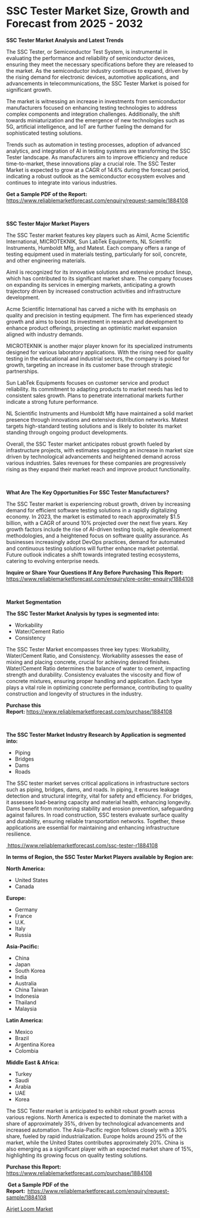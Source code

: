 <p><h1>SSC Tester Market Size, Growth and Forecast from 2025 - 2032</h1></p><p><strong>SSC Tester Market Analysis and Latest Trends</strong></p>
<p><p>The SSC Tester, or Semiconductor Test System, is instrumental in evaluating the performance and reliability of semiconductor devices, ensuring they meet the necessary specifications before they are released to the market. As the semiconductor industry continues to expand, driven by the rising demand for electronic devices, automotive applications, and advancements in telecommunications, the SSC Tester Market is poised for significant growth. </p><p>The market is witnessing an increase in investments from semiconductor manufacturers focused on enhancing testing technologies to address complex components and integration challenges. Additionally, the shift towards miniaturization and the emergence of new technologies such as 5G, artificial intelligence, and IoT are further fueling the demand for sophisticated testing solutions.</p><p>Trends such as automation in testing processes, adoption of advanced analytics, and integration of AI in testing systems are transforming the SSC Tester landscape. As manufacturers aim to improve efficiency and reduce time-to-market, these innovations play a crucial role. The SSC Tester Market is expected to grow at a CAGR of 14.6% during the forecast period, indicating a robust outlook as the semiconductor ecosystem evolves and continues to integrate into various industries.</p></p>
<p><strong>Get a Sample PDF of the Report:&nbsp;</strong> <a href="https://www.reliablemarketforecast.com/enquiry/request-sample/1884108?utm_campaign=1080&utm_medium=2&utm_source=Github&utm_content=ia&utm_term=20022025&utm_id=ssc-tester">https://www.reliablemarketforecast.com/enquiry/request-sample/1884108</a></p>
<p>&nbsp;</p>
<p><strong>SSC Tester Major Market Players</strong></p>
<p><p>The SSC Tester market features key players such as Aimil, Acme Scientific International, MICROTEKNIK, Sun LabTek Equipments, NL Scientific Instruments, Humboldt Mfg, and Matest. Each company offers a range of testing equipment used in materials testing, particularly for soil, concrete, and other engineering materials.</p><p>Aimil is recognized for its innovative solutions and extensive product lineup, which has contributed to its significant market share. The company focuses on expanding its services in emerging markets, anticipating a growth trajectory driven by increased construction activities and infrastructure development.</p><p>Acme Scientific International has carved a niche with its emphasis on quality and precision in testing equipment. The firm has experienced steady growth and aims to boost its investment in research and development to enhance product offerings, projecting an optimistic market expansion aligned with industry demands.</p><p>MICROTEKNIK is another major player known for its specialized instruments designed for various laboratory applications. With the rising need for quality testing in the educational and industrial sectors, the company is poised for growth, targeting an increase in its customer base through strategic partnerships.</p><p>Sun LabTek Equipments focuses on customer service and product reliability. Its commitment to adapting products to market needs has led to consistent sales growth. Plans to penetrate international markets further indicate a strong future performance.</p><p>NL Scientific Instruments and Humboldt Mfg have maintained a solid market presence through innovations and extensive distribution networks. Matest targets high-standard testing solutions and is likely to bolster its market standing through ongoing product developments.</p><p>Overall, the SSC Tester market anticipates robust growth fueled by infrastructure projects, with estimates suggesting an increase in market size driven by technological advancements and heightened demand across various industries. Sales revenues for these companies are progressively rising as they expand their market reach and improve product functionality.</p></p>
<p>&nbsp;</p>
<p><strong>What Are The Key Opportunities For SSC Tester Manufacturers?</strong></p>
<p><p>The SSC Tester market is experiencing robust growth, driven by increasing demand for efficient software testing solutions in a rapidly digitalizing economy. In 2023, the market is estimated to reach approximately $1.5 billion, with a CAGR of around 10% projected over the next five years. Key growth factors include the rise of AI-driven testing tools, agile development methodologies, and a heightened focus on software quality assurance. As businesses increasingly adopt DevOps practices, demand for automated and continuous testing solutions will further enhance market potential. Future outlook indicates a shift towards integrated testing ecosystems, catering to evolving enterprise needs.</p></p>
<p><strong>Inquire or Share Your Questions If Any Before Purchasing This Report:</strong> <a href="https://www.reliablemarketforecast.com/enquiry/pre-order-enquiry/1884108?utm_campaign=1080&utm_medium=2&utm_source=Github&utm_content=ia&utm_term=20022025&utm_id=ssc-tester">https://www.reliablemarketforecast.com/enquiry/pre-order-enquiry/1884108</a></p>
<p>&nbsp;</p>
<p><strong>Market Segmentation</strong></p>
<p><strong>The SSC Tester Market Analysis by types is segmented into:</strong></p>
<p><ul><li>Workability</li><li>Water/Cement Ratio</li><li>Consistency</li></ul></p>
<p><p>The SSC Tester Market encompasses three key types: Workability, Water/Cement Ratio, and Consistency. Workability assesses the ease of mixing and placing concrete, crucial for achieving desired finishes. Water/Cement Ratio determines the balance of water to cement, impacting strength and durability. Consistency evaluates the viscosity and flow of concrete mixtures, ensuring proper handling and application. Each type plays a vital role in optimizing concrete performance, contributing to quality construction and longevity of structures in the industry.</p></p>
<p><strong>Purchase this Report:&nbsp;</strong><a href="https://www.reliablemarketforecast.com/purchase/1884108?utm_campaign=1080&utm_medium=2&utm_source=Github&utm_content=ia&utm_term=20022025&utm_id=ssc-tester">https://www.reliablemarketforecast.com/purchase/1884108</a></p>
<p>&nbsp;</p>
<p><strong>The SSC Tester Market Industry Research by Application is segmented into:</strong></p>
<p><ul><li>Piping</li><li>Bridges</li><li>Dams</li><li>Roads</li></ul></p>
<p><p>The SSC tester market serves critical applications in infrastructure sectors such as piping, bridges, dams, and roads. In piping, it ensures leakage detection and structural integrity, vital for safety and efficiency. For bridges, it assesses load-bearing capacity and material health, enhancing longevity. Dams benefit from monitoring stability and erosion prevention, safeguarding against failures. In road construction, SSC testers evaluate surface quality and durability, ensuring reliable transportation networks. Together, these applications are essential for maintaining and enhancing infrastructure resilience.</p></p>
<p><a href="https://www.reliablemarketforecast.com/ssc-tester-r1884108?utm_campaign=1080&utm_medium=2&utm_source=Github&utm_content=ia&utm_term=20022025&utm_id=ssc-tester">&nbsp;https://www.reliablemarketforecast.com/ssc-tester-r1884108</a></p>
<p><strong>In terms of Region, the SSC Tester Market Players available by Region are:</strong></p>
<p>
    <p> <strong> North America: </strong>
        <ul>
            <li>United States</li>
            <li>Canada</li>
        </ul>
        </p> 
    <p> <strong> Europe: </strong>
        <ul>
            <li>Germany</li>
            <li>France</li>
            <li>U.K.</li>
            <li>Italy</li>
            <li>Russia</li>
        </ul>
        </p> 
    <p> <strong> Asia-Pacific: </strong>
        <ul>
            <li>China</li>
            <li>Japan</li>
            <li>South Korea</li>
            <li>India</li>
            <li>Australia</li>
            <li>China Taiwan</li>
            <li>Indonesia</li>
            <li>Thailand</li>
            <li>Malaysia</li>
        </ul>
        </p> 
    <p> <strong> Latin America: </strong>
        <ul>
            <li>Mexico</li>
            <li>Brazil</li>
            <li>Argentina Korea</li>
            <li>Colombia</li>
        </ul>
        </p> 
    <p> <strong> Middle East & Africa: </strong>
        <ul>
            <li>Turkey</li>
            <li>Saudi</li>
            <li>Arabia</li>
            <li>UAE</li>
            <li>Korea</li>
        </ul>
    </p>
    </p>
<p><p>The SSC Tester market is anticipated to exhibit robust growth across various regions. North America is expected to dominate the market with a share of approximately 35%, driven by technological advancements and increased automation. The Asia-Pacific region follows closely with a 30% share, fueled by rapid industrialization. Europe holds around 25% of the market, while the United States contributes approximately 20%. China is also emerging as a significant player with an expected market share of 15%, highlighting its growing focus on quality testing solutions.</p></p>
<p><strong>Purchase this Report: </strong><a href="https://www.reliablemarketforecast.com/purchase/1884108?utm_campaign=1080&utm_medium=2&utm_source=Github&utm_content=ia&utm_term=20022025&utm_id=ssc-tester">https://www.reliablemarketforecast.com/purchase/1884108</a></p>
<p>&nbsp;<strong>Get a Sample PDF of the Report:&nbsp;&nbsp;</strong><a href="https://www.reliablemarketforecast.com/enquiry/request-sample/1884108?utm_campaign=1080&utm_medium=2&utm_source=Github&utm_content=ia&utm_term=20022025&utm_id=ssc-tester">https://www.reliablemarketforecast.com/enquiry/request-sample/1884108</a></p>
<p><strong></strong></p>
<p><p><a href="https://github.com/gdfhhhj/Market-Research-Report-List-7/blob/main/airjet-loom-market.md?utm_campaign=1080&utm_medium=2&utm_source=Github&utm_content=ia&utm_term=20022025&utm_id=ssc-tester">Airjet Loom Market</a></p></p>